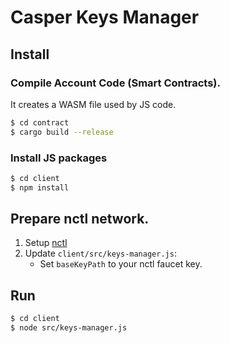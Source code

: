 # Casper Keys Manager

## Install

### Compile Account Code (Smart Contracts).
It creates a WASM file used by JS code.
```bash
$ cd contract
$ cargo build --release
```

### Install JS packages
```bash
$ cd client
$ npm install
```

## Prepare nctl network.
1. Setup [nctl](https://github.com/CasperLabs/casper-node/tree/master/utils/nctl)
2. Update `client/src/keys-manager.js`:
    - Set `baseKeyPath` to your nctl faucet key.

## Run
```bash
$ cd client
$ node src/keys-manager.js
```
